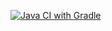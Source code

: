 [![Java CI with Gradle](https://github.com/Rita-Som666/App-replan-delivery/actions/workflows/gradle.yml/badge.svg?branch=main)](https://github.com/Rita-Som666/App-replan-delivery/actions/workflows/gradle.yml)
